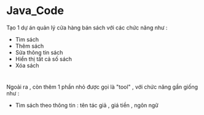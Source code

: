 # Java_Code
Tạo 1 dự án quản lý cửa hàng bán sách với các chức năng như :
+ Tìm sách
+ Thêm sách
+ Sửa thông tin sách
+ Hiển thị tất cả số sách
+ Xóa sách

#
Ngoải ra , còn thêm 1 phần nhỏ được gọi là "tool" , với chức năng gần giống như :
+ Tìm sách theo thông tin : tên tác giả , giá tiền , ngôn ngữ
